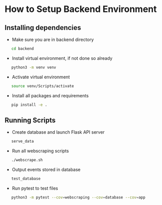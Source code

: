# How to Setup Backend Environment

## Installing dependencies

- Make sure you are in backend directory
```sh
   cd backend
```

- Install virtual environment, if not done so already
```sh
   python3 -m venv venv
```

- Activate virtual environment
```sh
   source venv/Scripts/activate
```

- Install all packages and requirements
```sh
   pip install -e .
```

## Running Scripts

- Create database and launch Flask API server
```sh
   serve_data
```

- Run all webscraping scripts
```sh
   ./webscrape.sh
```

- Output events stored in database
```sh
   test_database
```

- Run pytest to test files
```sh
   python3 -m pytest --cov=webscraping --cov=database --cov=app
```
